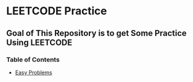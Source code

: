 # LEETCODE Practice

## Goal of This Repository is to get Some Practice Using LEETCODE

### Table of Contents

* [Easy Problems](Easy)